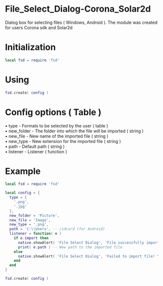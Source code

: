 # File_Select_Dialog-Corona_Solar2d

Dialog box for selecting files ( Windows, Android ). The module was created for users Corona sdk and Solar2d

# Initialization

```lua
local fsd = require 'fsd'
```

# Using

```lua
fsd.create( config )
```

# Config options ( Table )

• type - Formats to be selected by the user ( table )<br>
• new_folder - The folder into which the file will be imported ( string )<br>
• new_file - New name of the imported file ( string )<br>
• new_type - New extension for the imported file ( string )<br>
• path - Default path ( string )<br>
• listener - Listener ( function )<br>

# Example 

```lua
local fsd = require 'fsd'

local config = {
  type = {
    '.png',
    '.jpg'
  },
  new_folder = 'Picture',
  new_file = 'Image',
  new_type = '.png',
  path = 'C:\\Users', -- /sdcard (for Android)
  listener = function( e )
    if e.import then
      native.showAlert( 'File Select Dialog', 'File successfully imported', {'Close'} )
      print( e.path ) -- New path to the imported file
    else
      native.showAlert( 'File Select Dialog', 'Failed to import file! \nCheck if storage access is granted for the application', {'Close'} )
    end
  end
}

fsd.create( config )
```
